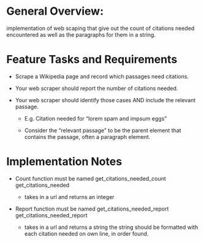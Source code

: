 # General Overview:

 implementation of web scaping that give out the count of citations needed encountered as well as the paragraphs for them in a string.



 # Feature Tasks and Requirements

- Scrape a Wikipedia page and record which passages need citations. 


- Your web scraper should report the number of citations needed.


- Your web scraper should identify those cases AND include the relevant passage.

    -  E.g. Citation needed for “lorem spam and impsum eggs” 
    
    - Consider the “relevant passage” to be the parent element that contains the passage, often a paragraph element.


# Implementation Notes
- Count function must be named get_citations_needed_count
get_citations_needed
    - takes in a url and returns an integer

- Report function must be named get_citations_needed_report
get_citations_needed_report 
    - takes in a url and returns a string the string should be formatted with each citation needed on own line, in order found.